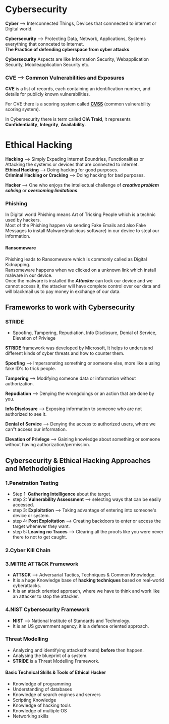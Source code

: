 # Cybersecurity

 **Cyber** --> Interconnected Things, Devices that connnected to internet or Digital world.
 
**Cybersecurity** --> Protecting Data, Network, Applications, Systems everything that connceted to Internet.</br>
**The Practice of defending cyberspace from cyber attacks**.

**Cybersecurity** Aspects are like Information Security, Webapplication Security, Mobileapplication Security etc.

### CVE --> Common Vulnerabilities and Exposures
**CVE** is a list of records, each containing an identification number, and details for publicly known vulnerabilities.

For CVE there is a scoring system called **[CVSS](https://www.cvedetails.com/)** (common vulnerability scoring system).

In Cybersecurity there is term called **CIA Traid**, it represents **Confidentiality**, **Integrity**, **Availability**.

# Ethical Hacking

**Hacking** --> Simply Expading Internet Boundries, Functionalities or Attacking the systems or devices that are connected to internet.\
**Ethical Hacking** --> Doing hacking for good purposes.\
**Criminal Hacking or Cracking** --> Doing hacking for bad purposes.

**Hacker** --> One who enjoys the intellectual challenge of ***creative problem solving*** or ***overcoming limitations***.

### Phishing
In Digital world Phishing means Art of Tricking People which is a technic used by hackers.\
Most of the Phishing happen via sending Fake Emails and also Fake Messages to install Malware(malicious software) in our device to steal our information.

#### Ransomeware
Phishing leads to Ransomeware which is commonly called as Digital Kidnapping.\
Ransomeware happens when we clicked on a unknown link which install malware in our device.\
Once the malware is installed the ***Attacker*** can lock our device and we cannot access it, the attacker will have complete control over our data and will blackmail us to pay money in exchange of our data.

## Frameworks to work with Cybersecurity

### STRIDE
- Spoofing, Tampering, Repudiation, Info Disclosure, Denial of Service, Elevation of Privlege

**STRIDE** framework was developed by Microsoft, It helps to understand different kinds of cyber threats and how to counter them.

**Spoofing** --> Impersonating something or someone else, more like a using fake ID's to trick people.

**Tampering** --> Modifying someone data or information without authorization.

**Repudiation** --> Denying the wrongdoings or an action that are done by you.

**Info Disclosure** --> Exposing information to someone who are not authorized to see it.

**Denial of Service** --> Denying the access to authorized users, where we can"t access our information.

**Elevation of Privlege** --> Gaining knowledge about something or someone without having authorization/permission.

## Cybersecurity & Ethical Hacking Approaches and Methodoligies
### 1.Penetration Testing
- Step 1: **Gathering Intelligence** about the target.
- step 2: **Vulnerability Assessment** --> selecting ways that can be easily accessed.
- step 3: **Exploitation** --> Taking advantage of entering into someone's device or system.
- step 4: **Post Exploitation** --> Creating backdoors to enter or access the target whenever they want.
- step 5: **Leaving no Traces** --> Clearing all the proofs like you were never there to not to get caught.

### 2.Cyber Kill Chain
### 3.MITRE ATT&CK Framework
- **ATT&CK** --> Adversarial Tactics, Techniques & Common Knowledge. 
- It is a huge Knowledge base of **hacking techniques** based on real-world cyberattacks.
- It is an attack oriented approach, where we have to think and work like an attacker to stop the attacker.
### 4.NIST Cybersecurity Framework
- **NIST** --> National Institute of Standards and Technology.
- It is an US government agency, it is a defence oriented approach.
### Threat Modelling
- Analyzing and identifying attacks(threats) **before** then happen.
- Analysing the blueprint of a system.
- **STRIDE** is a Threat Modelling Framework.
#### Basic Technical Skills & Tools of Ethical Hacker
- Knowledge of programming
- Understanding of databases
- Knowledge of search engines and servers
- Scripting Knowledge
- Knowledge of hacking tools
- Knowledge of multiple OS
- Networking skills
